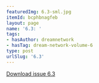 ```yaml
---
featuredImg: 6.3-sml.jpg
itemId: bcphbnagfeb
layout: page
name: '6.3: '
tags:
- hasAuthor: dreamnetwork
- hasTag: dream-network-volume-6
type: post
urlSlug: '6.3'
---
```

<a href="../files/pdfs/Volume_6/6.3-Dream-Network-Bulletin_Volume-6-Number-3.pdf" download="">Download issue 6.3</a>